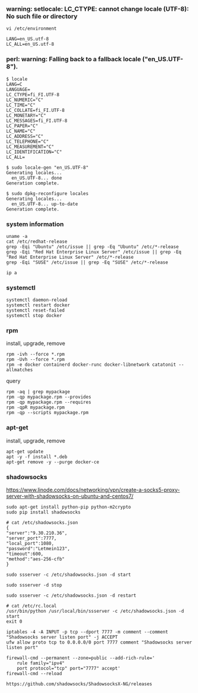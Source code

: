 ### warning: setlocale: LC_CTYPE: cannot change locale (UTF-8): No such file or directory
```
vi /etc/environment

LANG=en_US.utf-8
LC_ALL=en_US.utf-8
```
### perl: warning: Falling back to a fallback locale ("en_US.UTF-8").
```
$ locale
LANG=C
LANGUAGE=
LC_CTYPE=fi_FI.UTF-8
LC_NUMERIC="C"
LC_TIME="C"
LC_COLLATE=fi_FI.UTF-8
LC_MONETARY="C"
LC_MESSAGES=fi_FI.UTF-8
LC_PAPER="C"
LC_NAME="C"
LC_ADDRESS="C"
LC_TELEPHONE="C"
LC_MEASUREMENT="C"
LC_IDENTIFICATION="C"
LC_ALL=
```
```
$ sudo locale-gen "en_US.UTF-8"
Generating locales...
  en_US.UTF-8... done
Generation complete.

$ sudo dpkg-reconfigure locales
Generating locales...
  en_US.UTF-8... up-to-date
Generation complete.
```
### system information
```
uname -a
cat /etc/redhat-release
grep -Eqi "Ubuntu" /etc/issue || grep -Eq "Ubuntu" /etc/*-release
grep -Eqi "Red Hat Enterprise Linux Server" /etc/issue || grep -Eq "Red Hat Enterprise Linux Server" /etc/*-release
grep -Eqi "SUSE" /etc/issue || grep -Eq "SUSE" /etc/*-release
```
```
ip a
```
### systemctl
```
systemctl daemon-reload
systemctl restart docker
systemctl reset-failed
systemctl stop docker
```
### rpm
install, upgrade, remove
```
rpm -ivh --force *.rpm
rpm -Uvh --force *.rpm
rpm -e docker containerd docker-runc docker-libnetwork catatonit --allmatches
```
query
```
rpm -aq | grep mypackage
rpm -qp mypackage.rpm --provides
rpm -qp mypackage.rpm --requires
rpm -qpR mypackage.rpm
rpm -qp --scripts mypackage.rpm
```
### apt-get
install, upgrade, remove
```
apt-get update
apt -y -f install *.deb
apt-get remove -y --purge docker-ce
```
### shadowsocks
https://www.linode.com/docs/networking/vpn/create-a-socks5-proxy-server-with-shadowsocks-on-ubuntu-and-centos7/
```
sudo apt-get install python-pip python-m2crypto
sudo pip install shadowsocks
```
```
# cat /etc/shadowsocks.json
{
"server":"9.30.210.36",
"server_port":7777,
"local_port":1080,
"password":"Letmein123",
"timeout":600,
"method":"aes-256-cfb"
}
```
```
sudo ssserver -c /etc/shadowsocks.json -d start
```
```
sudo ssserver -d stop
```
```
sudo ssserver -c /etc/shadowsocks.json -d restart
```
```
# cat /etc/rc.local
/usr/bin/python /usr/local/bin/ssserver -c /etc/shadowsocks.json -d start
exit 0
```
```
iptables -4 -A INPUT -p tcp --dport 7777 -m comment --comment "Shadowsocks server listen port" -j ACCEPT
ufw allow proto tcp to 0.0.0.0/0 port 7777 comment "Shadowsocks server listen port"
```
```
firewall-cmd --permanent --zone=public --add-rich-rule='
    rule family="ipv4"
    port protocol="tcp" port="7777" accept'
firewall-cmd --reload
```
```
https://github.com/shadowsocks/ShadowsocksX-NG/releases
```
